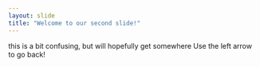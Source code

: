 ```yaml
---
layout: slide
title: "Welcome to our second slide!"
---
```

this is a bit confusing, but will hopefully get somewhere
Use the left arrow to go back!

